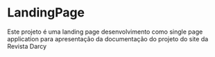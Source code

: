 # LandingPage
Este projeto é uma landing page desenvolvimento como single page application para apresentação da documentação do projeto do site da Revista Darcy
